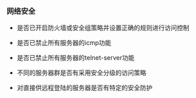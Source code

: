 ### 网络安全

- 是否已开启防火墙或安全组策略并设置正确的规则进行访问控制

- 是否已禁止所有服务器的icmp功能

- 是否已禁止所有服务器的telnet-server功能

- 不同的服务器群是否有采用安全分级的访问策略

- 对直接供远程登陆的服务器是否有特定的安全防护